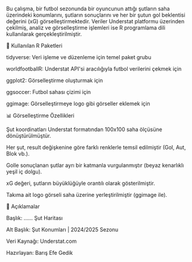Bu çalışma, bir futbol sezonunda bir oyuncunun attığı şutların saha üzerindeki konumlarını, şutların sonuçlarını ve her bir şutun gol beklentisi değerini (xG) görselleştirmektedir. Veriler Understat platformu üzerinden çekilmiş, analiz ve görselleştirme işlemleri ise R programlama dili kullanılarak gerçekleştirilmiştir.



📌 Kullanılan R Paketleri

tidyverse: Veri işleme ve düzenleme için temel paket grubu

worldfootballR: Understat API'si aracılığıyla futbol verilerini çekmek için

ggplot2: Görselleştirme oluşturmak için

ggsoccer: Futbol sahası çizimi için

ggimage: Görselleştirmeye logo gibi görseller eklemek için



📊 Görselleştirme Özellikleri

Şut koordinatları Understat formatından 100x100 saha ölçüsüne dönüştürülmüştür.

Her şut, result değişkenine göre farklı renklerle temsil edilmiştir (Gol, Aut, Blok vb.).

Golle sonuçlanan şutlar ayrı bir katmanla vurgulanmıştır (beyaz kenarlıklı yeşil iç dolgu).

xG değeri, şutların büyüklüğüyle orantılı olarak gösterilmiştir.

Takıma ait logo görseli saha üzerine yerleştirilmiştir (ggimage ile).

🧾 Açıklamalar

Başlık: ...... Şut Haritası

Alt Başlık: Şut Konumları | 2024/2025 Sezonu

Veri Kaynağı: Understat.com

Hazırlayan: Barış Efe Gedik
